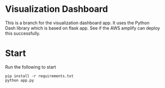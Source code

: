 # Visualization Dashboard

This is a branch for the visualization dashboard app. It uses the Python Dash library which is based on flask app. See if the AWS amplify can deploy this successfully.

# Start

Run the following to start

```
pip install -r requirements.txt
python app.py
```
